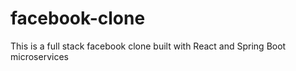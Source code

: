 # facebook-clone
This is a full stack facebook clone built with React and Spring Boot microservices
